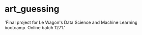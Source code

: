 # art_guessing
'Final project for Le Wagon's Data Science and Machine Learning bootcamp. Online batch 1271.'
